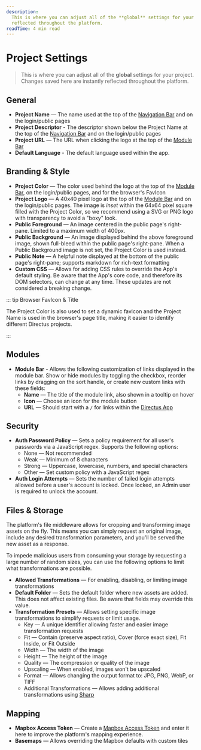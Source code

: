 ```yaml
---
description:
  This is where you can adjust all of the **global** settings for your project. Changes saved here are instantly
  reflected throughout the platform.
readTime: 4 min read
---
```


# Project Settings

> This is where you can adjust all of the **global** settings for your project. Changes saved here are instantly
> reflected throughout the platform.

## General

- **Project Name** — The name used at the top of the [Navigation Bar](/app/overview#_2-navigation-bar) and on the
  login/public pages
- **Project Descriptor** - The descriptor shown below the Project Name at the top of the
  [Navigation Bar](/app/overview#_2-navigation-bar) and on the login/public pages
- **Project URL** — The URL when clicking the logo at the top of the [Module Bar](/app/overview#_1-module-bar)
- **Default Language** - The default language used within the app.

## Branding & Style

- **Project Color** — The color used behind the logo at the top of the [Module Bar](/app/overview#_1-module-bar), on the
  login/public pages, and for the browser's FavIcon
- **Project Logo** — A 40x40 pixel logo at the top of the [Module Bar](/app/overview#_1-module-bar) and on the
  login/public pages. The image is _inset_ within the 64x64 pixel square filled with the Project Color, so we recommend
  using a SVG or PNG logo with transparency to avoid a "boxy" look.
- **Public Foreground** — An image centered in the public page's right-pane. Limited to a maximum width of 400px.
- **Public Background** — An image displayed behind the above foreground image, shown full-bleed within the public
  page's right-pane. When a Public Background image is not set, the Project Color is used instead.
- **Public Note** — A helpful note displayed at the bottom of the public page's right-pane; supports markdown for
  rich-text formatting
- **Custom CSS** — Allows for adding CSS rules to override the App's default styling. Be aware that the App's core code,
  and therefore its DOM selectors, can change at any time. These updates are not considered a breaking change.

::: tip Browser FavIcon & Title

The Project Color is also used to set a dynamic favicon and the Project Name is used in the browser's page title, making
it easier to identify different Directus projects.

:::

## Modules

- **Module Bar** - Allows the following customization of links displayed in the module bar. Show or hide modules by
  toggling the checkbox, reorder links by dragging on the sort handle, or create new custom links with these fields:
  - **Name** — The title of the module link, also shown in a tooltip on hover
  - **Icon** — Choose an icon for the module button
  - **URL** — Should start with a `/` for links within the [Directus App](/app/overview)

## Security

- **Auth Password Policy** — Sets a policy requirement for all user's passwords via a JavaScript regex. Supports the
  following options:
  - None — Not recommended
  - Weak — Minimum of 8 characters
  - Strong — Uppercase, lowercase, numbers, and special characters
  - Other — Set custom policy with a JavaScript regex
- **Auth Login Attempts** — Sets the number of failed login attempts allowed before a user's account is locked. Once
  locked, an Admin user is required to unlock the account.

## Files & Storage

The platform's file middleware allows for cropping and transforming image assets on the fly. This means you can simply
request an original image, include any desired transformation parameters, and you'll be served the new asset as a
response.

To impede malicious users from consuming your storage by requesting a large number of random sizes, you can use the
following options to limit what transformations are possible.

- **Allowed Transformations** — For enabling, disabling, or limiting image transformations
- **Default Folder** — Sets the default folder where new assets are added. This does not affect existing files. Be aware
  that fields may override this value.
- **Transformation Presets** — Allows setting specific image transformations to simplify requests or limit usage.
  - Key — A unique identifier allowing faster and easier image transformation requests
  - Fit — Contain (preserve aspect ratio), Cover (force exact size), Fit Inside, or Fit Outside
  - Width — The width of the image
  - Height — The height of the image
  - Quality — The compression or quality of the image
  - Upscaling — When enabled, images won't be upscaled
  - Format — Allows changing the output format to: JPG, PNG, WebP, or TIFF
  - Additional Transformations — Allows adding additional transformations using
    [Sharp](https://sharp.pixelplumbing.com/api-constructor)

## Mapping

- **Mapbox Access Token** — Create a [Mapbox Access Token](https://docs.mapbox.com/help/glossary/access-token) and enter
  it here to improve the platform's mapping experience.
- **Basemaps** — Allows overriding the Mapbox defaults with custom tiles

